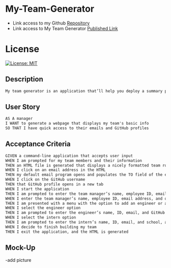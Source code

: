 # My-Team-Generator
- Link access to my Github [Repository](https://github.com/anhcu/My-Team-Generator)
- Link access to My Team Generator [Published Link](https://anhcu.github.io/My-Team-Generator/)

# License
[![License: MIT](https://img.shields.io/badge/License-MIT-yellow.svg)](https://opensource.org/licenses/MIT)

## Description
```md
My team generator is an application that’ll help you deploy a summary page of your team.  This application will ask you a series of questions about yourself and your software engineer team.  For example, what's their job title, ID, email and Github. In return, it’ll generate a HTML summary page of your team. 
```

## User Story

```md
AS A manager
I WANT to generate a webpage that displays my team's basic info
SO THAT I have quick access to their emails and GitHub profiles
```

## Acceptance Criteria

```md
GIVEN a command-line application that accepts user input
WHEN I am prompted for my team members and their information
THEN an HTML file is generated that displays a nicely formatted team roster based on user input
WHEN I click on an email address in the HTML
THEN my default email program opens and populates the TO field of the email with the address
WHEN I click on the GitHub username
THEN that GitHub profile opens in a new tab
WHEN I start the application
THEN I am prompted to enter the team manager’s name, employee ID, email address, and office number
WHEN I enter the team manager’s name, employee ID, email address, and office number
THEN I am presented with a menu with the option to add an engineer or an intern or to finish building my team
WHEN I select the engineer option
THEN I am prompted to enter the engineer’s name, ID, email, and GitHub username, and I am taken back to the menu
WHEN I select the intern option
THEN I am prompted to enter the intern’s name, ID, email, and school, and I am taken back to the menu
WHEN I decide to finish building my team
THEN I exit the application, and the HTML is generated
```

## Mock-Up
-add picture